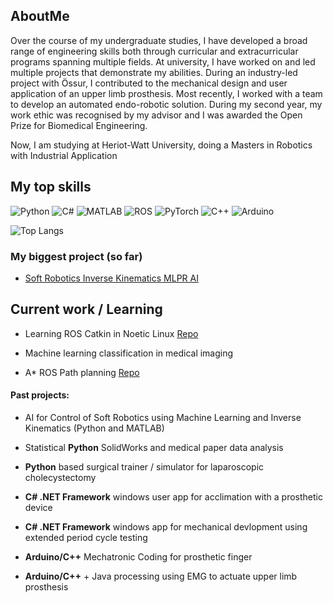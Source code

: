 ## AboutMe

Over the course of my undergraduate studies, I have developed a broad range of engineering skills both through curricular and extracurricular programs spanning multiple fields. At university, I have worked on and led multiple projects that demonstrate my abilities. During an industry-led project with Össur, I contributed to the mechanical design and user application of an upper limb prosthesis. Most recently, I worked with a team to develop an automated endo-robotic solution. During my second year, my work ethic was recognised by my advisor and I was awarded the Open Prize for Biomedical Engineering.

<!-- My [CV](https://github.com/Luk446/LaTexCV/blob/main/build/cv.pdf) -->

Now, I am studying at Heriot-Watt University, doing a Masters in Robotics with Industrial Application

<!-- ! <img src="https://upload.wikimedia.org/wikipedia/commons/8/88/Arms_of_the_University_of_Dundee.svg" alt="University of Dundee" width="80"/> -->
<!-- ! <img src="https://upload.wikimedia.org/wikipedia/commons/1/1b/Heriot-Watt_University_arms.svg" alt="Heriot-Watt University" width="80"/> -->

## My top skills 
![Python](https://img.shields.io/badge/Python-3776AB?style=for-the-badge&logo=python&logoColor=white)
![C#](https://img.shields.io/badge/C%23-239120?style=for-the-badge&logo=c-sharp&logoColor=white)
![MATLAB](https://img.shields.io/badge/MATLAB-0076A8?style=for-the-badge&logo=mathworks&logoColor=white)
![ROS](https://img.shields.io/badge/ROS-22314E?style=for-the-badge&logo=robot-operating-system&logoColor=white)
![PyTorch](https://img.shields.io/badge/PyTorch-EE4C2C?style=for-the-badge&logo=pytorch&logoColor=white)
![C++](https://img.shields.io/badge/C++-00599C?style=for-the-badge&logo=c%2B%2B&logoColor=white)
![Arduino](https://img.shields.io/badge/Arduino-00979D?style=for-the-badge&logo=arduino&logoColor=white)

![Top Langs](https://github-readme-stats.vercel.app/api/top-langs/?username=Luk446&theme=tokyonight&layout=compact)

### My biggest project (so far)
- [Soft Robotics Inverse Kinematics MLPR AI](https://github.com/Luk446/InverseKinematics_MachineLearning)

## Current work / Learning 

- Learning ROS Catkin in Noetic Linux [Repo](https://github.com/Luk446/ROS_Practice)

- Machine learning classification in medical imaging

- A* ROS Path planning [Repo](https://github.com/Luk446/AStarPathPlanningROS)


 #### Past projects:

 - AI for Control of Soft Robotics using Machine Learning and Inverse Kinematics (Python and MATLAB)

 - Statistical **Python** SolidWorks and medical paper data analysis

- **Python** based surgical trainer / simulator for laparoscopic cholecystectomy

- **C# .NET Framework** windows user app for acclimation with a prosthetic device

- **C# .NET Framework** windows app for mechanical devlopment using extended period cycle testing

- **Arduino/C++** Mechatronic Coding for prosthetic finger

- **Arduino/C++** + Java processing using EMG to actuate upper limb prosthesis 
